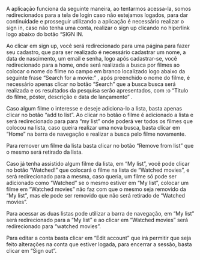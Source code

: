 A aplicação funciona da seguinte maneira, ao tentarmos acessa-la, somos redirecionados para a tela de login caso não estejamos logados, para dar continuidade e prosseguir utilizando a aplicação é necessário realizar o sign in, caso não tenha uma conta, realizar o sign up clicando no hiperlink logo abaixo do botão “SIGN IN.

Ao clicar em sign up, você será redirecionado para uma página para fazer seu cadastro, que para ser realizado é necessário cadastrar um nome, a data de nascimento, um email e senha, logo após cadastrar-se, você redirecionado para a home, onde será realizada a busca por filmes ao colocar o nome do filme no campo em branco localizado logo abaixo da seguinte frase “Search for a movie:” , após preenchido o nome do filme, é necessário apenas clicar no botão “Search” que a busca busca será realizada e os resultados da pesquisa serão apresentados, com :o “Titulo do filme, pôster, descrição e data de lançamento” .

Caso algum filme o interesse e deseje adiciona-lo a lista, basta apenas clicar no botão “add to list”. Ao clicar no botão o filme é adicionado a lista e será redirecionado para para “my list” onde poderá ver todos os filmes que colocou na lista, caso queira realizar uma nova busca, basta clicar em “Home” na barra de navegação e realizar a busca pelo filme novamente.

Para remover um filme da lista basta clicar no botão “Remove from list” que o mesmo será retirado da lista.

Caso já tenha assistido algum filme da lista, em “My list”, você pode clicar no botão “Watched!” que colocará o filme na lista de “Watched movies”, e será redirecionado  para a mesma, caso queria, um filme só pode ser adicionado como “Watched” se o mesmo estiver em “My list”, colocar um filme em “Watched movies” não faz com que o mesmo seja removido da “My list”, mas ele pode ser removido que não será retirado de “Watched movies”.

Para acessar as duas listas pode utilizar a barra de navegação, em “My list” será redirecionado para a “My list” e ao clicar em “Watched movies” será redirecionado para “watched movies”.

Para editar a conta basta clicar em “Edit account” que irá permitir que seja feito alterações na conta que estiver logada, para encerrar a sessão, basta clicar em “Sign out”.
